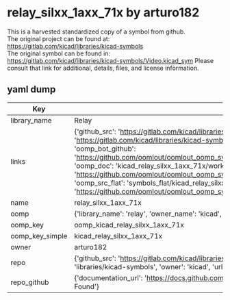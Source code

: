 # relay_silxx_1axx_71x by arturo182  
This is a harvested standardized copy of a symbol from github.  
The original project can be found at:  
https://gitlab.com/kicad/libraries/kicad-symbols  
The original symbol can be found in:
https://gitlab.com/kicad/libraries/kicad-symbols/Video.kicad_sym
Please consult that link for additional, details, files, and license information.  
## yaml dump  
| Key | Value |  
| --- | --- |  
| library_name | Relay |  
| links | {'github_src': 'https://gitlab.com/kicad/libraries/kicad-symbols/Video.kicad_sym', 'github_src_repo': 'https://gitlab.com/kicad/libraries/kicad-symbols', 'oomp_bot': 'kicad_relay_silxx_1axx_71x/working', 'oomp_bot_github': 'https://github.com/oomlout/oomlout_oomp_symbol_bot/tree/main/kicad_relay_silxx_1axx_71x/working', 'oomp_doc': 'kicad_relay_silxx_1axx_71x/working', 'oomp_doc_github': 'https://github.com/oomlout/oomlout_oomp_symbol_doc/tree/main/kicad_relay_silxx_1axx_71x/working', 'oomp_src_flat': 'symbols_flat/kicad_relay_silxx_1axx_71x/working', 'oomp_src_flat_github': 'https://github.com/oomlout/oomlout_oomp_symbol_src/tree/main/kicad_relay_silxx_1axx_71x/working'} |  
| name | relay_silxx_1axx_71x |  
| oomp | {'library_name': 'relay', 'owner_name': 'kicad', 'symbol_name': 'relay_silxx_1axx_71x'} |  
| oomp_key | oomp_kicad_relay_silxx_1axx_71x |  
| oomp_key_simple | kicad_relay_silxx_1axx_71x |  
| owner | arturo182 |  
| repo | {'github_src': 'https://gitlab.com/kicad/libraries/kicad-symbols/Video.kicad_sym', 'name': 'libraries/kicad-symbols', 'owner': 'kicad', 'url': 'https://gitlab.com/kicad/libraries/kicad-symbols'} |  
| repo_github | {'documentation_url': 'https://docs.github.com/rest/repos/repos#get-a-repository', 'message': 'Not Found'} |  


